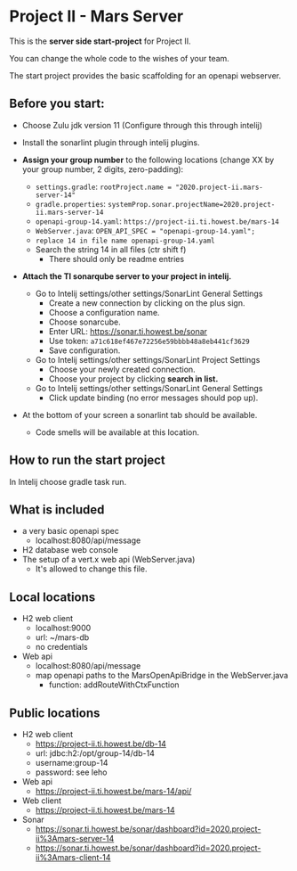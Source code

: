 # Project II - Mars Server
This is the **server side start-project** for Project II. 

You can change the whole code to the wishes of your team.

The start project provides the basic scaffolding for an openapi webserver.

## Before you start:
- Choose Zulu jdk version 11 (Configure through this through intelij)
- Install the sonarlint plugin through intelij plugins.
- **Assign your group number** to the following locations (change XX by your group number, 2 digits, zero-padding):
  - `settings.gradle`: `rootProject.name = "2020.project-ii.mars-server-14"`
  - `gradle.properties`: `systemProp.sonar.projectName=2020.project-ii.mars-server-14`
  - `openapi-group-14.yaml`: `https://project-ii.ti.howest.be/mars-14`
  - `WebServer.java`: `OPEN_API_SPEC = "openapi-group-14.yaml";`
  - `replace 14 in file name openapi-group-14.yaml`
  - Search the string 14 in all files (ctr shift f)
    - There should only be readme entries

- **Attach the TI sonarqube server to your project in intelij.**
    - Go to Intelij settings/other settings/SonarLint General Settings
        - Create a new connection by clicking on the plus sign.
        - Choose a configuration name.
        - Choose sonarcube.
        - Enter URL: https://sonar.ti.howest.be/sonar
        - Use token: `a71c618ef467e72256e59bbbb48a8eb441cf3629`
        - Save configuration.
    - Go to Intelij settings/other settings/SonarLint Project Settings
        - Choose your newly created connection.
        - Choose your project by clicking **search in list.**
    - Go to Intelij settings/other settings/SonarLint General Settings
        - Click update binding (no error messages should pop up).
- At the bottom of your screen a sonarlint tab should be available.
    - Code smells will be available at this location.

## How to run the start project
In Intelij choose gradle task run.

## What is included
  - a very basic openapi spec
    - localhost:8080/api/message
  - H2 database web console
  - The setup of a vert.x web api (WebServer.java)
    - It's allowed to change this file.
  
## Local locations
 - H2 web client
   - localhost:9000
   - url: ~/mars-db
   - no credentials
 - Web api
   - localhost:8080/api/message
   - map openapi paths to the MarsOpenApiBridge in the WebServer.java
     - function: addRouteWithCtxFunction
  
## Public locations
 - H2 web client
   - https://project-ii.ti.howest.be/db-14
   - url: jdbc:h2:/opt/group-14/db-14
   - username:group-14
   - password: see leho
 - Web api
   - https://project-ii.ti.howest.be/mars-14/api/
 - Web client
   - https://project-ii.ti.howest.be/mars-14
 - Sonar
   - https://sonar.ti.howest.be/sonar/dashboard?id=2020.project-ii%3Amars-server-14
   - https://sonar.ti.howest.be/sonar/dashboard?id=2020.project-ii%3Amars-client-14